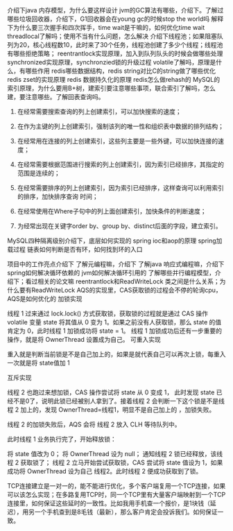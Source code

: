 介绍下java 内存模型，为什么要这样设计
jvm的GC算法有哪些，介绍下。了解过哪些垃圾回收器，介绍下，G1回收器会在young gc的时候stop the world吗
解释下为什么要三次握手和四次挥手，time wait是干嘛的，如何优化time wait
threadlocal了解吗；使用不当有什么问题，怎么解决
介绍下线程池；如果阻塞队列为20，核心线程数10，此时来了30个任务，线程池创建了多少个线程；线程池有哪些拒绝策略；
reentrantlock实现原理，加入到队列队头的时候会做哪些处理
synchronized实现原理，synchronzied锁的升级过程
volatile了解吗，原理是什么，有哪些作用
redis哪些数据结构，redis string对比C的string做了哪些优化
redis zset的实现原理
redis 数据持久化的原理
redis怎么做rehash的
MySQL的索引原理，为什么要用B+树，建索引要注意哪些事项，联合索引了解吗，怎么建，要注意哪些。了解回表查询吗。

1. 在经常需要搜索查询的列上创建索引，可以加快搜索的速度；
 
2. 在作为主键的列上创建索引，强制该列的唯一性和组织表中数据的排列结构；
 
3. 在经常用在连接的列上创建索引，这些列主要是一些外键，可以加快连接的速度；
 
4. 在经常需要根据范围进行搜索的列上创建索引，因为索引已经排序，其指定的范围是连续的；
 
5. 在经常需要排序的列上创建索引，因为索引已经排序，这样查询可以利用索引的排序，加快排序查询 时间；
 
6. 在经常使用在Where子句中的列上面创建索引，加快条件的判断速度；
 
7. 为经常出现在关键字order by、group by、distinct后面的字段，建立索引。

MySQL四种隔离级别介绍下，底层如何实现的
spring ioc和aop的原理 spring加载过程
链表如何判断是否有环，如何找到环的入口




项目中的工作亮点介绍下
了解元编程嘛，介绍下
了解java 响应式编程嘛，介绍下
spring如何解决循环依赖的
jvm如何解决循环引用的
了解哪些并行编程模型，介绍下；看过相关的论文嘛
reentrantlock和ReadWriteLock 类之间是什么关系；为什么要有ReadWriteLock
AQS的实现里，CAS获取锁的过程会不停的轮询cpu，AQS是如何优化的
加锁实现

线程 1 过来通过 lock.lock() 方式获取锁，获取锁的过程就是通过 CAS 操作 volatile 变量 state 将其值从 0 变为 1。如果之前没有人获取锁，那么 state 的值肯定为 0，此时线程 1 加锁成功将 state = 1。
线程 1 加锁成功后还有一步重要的操作，就是将 OwnerThread 设置成为自己。
可重入实现

重入就是判断当前锁是不是自己加上的，如果是就代表自己可以再次上锁，每重入一次就是将 state值加 1

互斥实现

线程 2 也跑过来想加锁，CAS 操作尝试将 state 从 0 变成 1， 此时发现 state 已经不是0了，说明此锁已经被别人拿到了。接着线程 2 会判断一下这个锁是不是线程 2 加上的，发现 OwnerThread=线程1，明显不是自己加上的 ，加锁失败。

线程 2 的加锁失败后，AQS 会将 线程 2 放入 CLH 等待队列中。

此时线程 1 业务执行完了，开始释放锁：

将 state 值改为 0；
将 OwnerThread 设为 null；
通知线程 2 锁已经释放，该线程 2 获取锁了；
线程 2 立马开始尝试获取锁，CAS 尝试将 state 值设为 1，如果成功将 OwnerThread 设为自己 线程2。此时线程 2 便成功获取到了锁。


TCP连接建立是一对一的，能不能进行优化，多个客户端复用一个TCP连接，如果可以该怎么实现；在多路复用TCP时，同一个TCP里有大量客户端映射到一个TCP连接里，如何保证这些延时的一致性。比如我用手机查一个报价，是1块钱（延迟），用另一个手机查到是8毛钱（最新），那么客户肯定会投诉我们。如何保证一致。